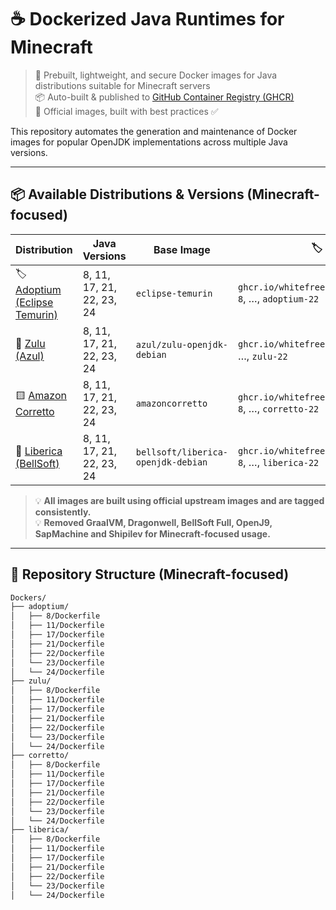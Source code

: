 # ☕ Dockerized Java Runtimes for Minecraft

> 🚀 Prebuilt, lightweight, and secure Docker images for Java distributions suitable for Minecraft servers  
> 📦 Auto-built & published to [GitHub Container Registry (GHCR)](https://ghcr.io)  
> 🔐 Official images, built with best practices ✅

This repository automates the generation and maintenance of Docker images for popular OpenJDK implementations across multiple Java versions.

---

## 📦 Available Distributions & Versions (Minecraft-focused)

| Distribution                                           | Java Versions | Base Image                         | 🏷️ Tags                                                      |
| ------------------------------------------------------ | ------------- | ---------------------------------- | ------------------------------------------------------------- |
| 🏷️ [Adoptium (Eclipse Temurin)](https://adoptium.net) | 8, 11, 17, 21, 22, 23, 24 | `eclipse-temurin`                  | `ghcr.io/whitefreezing/java:adoptium-8`, …, `adoptium-22`    |
| 🔵 [Zulu (Azul)](https://www.azul.com)                 | 8, 11, 17, 21, 22, 23, 24 | `azul/zulu-openjdk-debian`         | `ghcr.io/whitefreezing/java:zulu-8`, …, `zulu-22`            |
| 🟨 [Amazon Corretto](https://aws.amazon.com/corretto/) | 8, 11, 17, 21, 22, 23, 24 | `amazoncorretto`                   | `ghcr.io/whitefreezing/java:corretto-8`, …, `corretto-22`    |
| 🌿 [Liberica (BellSoft)](https://bell-sw.com)          | 8, 11, 17, 21, 22, 23, 24 | `bellsoft/liberica-openjdk-debian` | `ghcr.io/whitefreezing/java:liberica-8`, …, `liberica-22`    |
                       

> 💡 **All images are built using official upstream images and are tagged consistently.**  
> 💡 **Removed GraalVM, Dragonwell, BellSoft Full, OpenJ9, SapMachine and Shipilev for Minecraft-focused usage.**

---

## 📁 Repository Structure (Minecraft-focused)

```bash
Dockers/
├── adoptium/
│   ├── 8/Dockerfile
│   ├── 11/Dockerfile
│   ├── 17/Dockerfile
│   ├── 21/Dockerfile
│   ├── 22/Dockerfile
│   └── 23/Dockerfile
│   └── 24/Dockerfile
├── zulu/
│   ├── 8/Dockerfile
│   ├── 11/Dockerfile
│   ├── 17/Dockerfile
│   ├── 21/Dockerfile
│   ├── 22/Dockerfile
│   └── 23/Dockerfile
│   └── 24/Dockerfile
├── corretto/
│   ├── 8/Dockerfile
│   ├── 11/Dockerfile
│   ├── 17/Dockerfile
│   ├── 21/Dockerfile
│   ├── 22/Dockerfile
│   └── 23/Dockerfile
│   └── 24/Dockerfile
├── liberica/
│   ├── 8/Dockerfile
│   ├── 11/Dockerfile
│   ├── 17/Dockerfile
│   ├── 21/Dockerfile
│   ├── 22/Dockerfile
│   └── 23/Dockerfile
│   └── 24/Dockerfile
